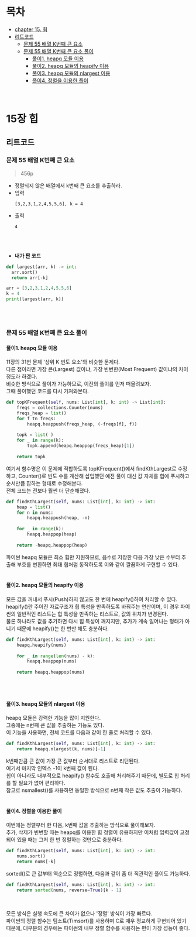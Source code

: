 # 목차
* [chapter 15. 힙](#15장-힙)
* [리트코드](#리트코드)
  + [문제 55 배열 K번째 큰 요소](#문제-55-배열-k번째-큰-요소)
  + [문제 55 배열 K번째 큰 요소 풀이](#문제-55-배열-k번째-큰-요소-풀이)
    - [풀이1. heapq 모듈 이용](#풀이1-heapq-모듈-이용)
    - [풀이2. heapq 모듈의 heapify 이용](#풀이2-heapq-모듈의-heapify-이용)
    - [풀이3. heapq 모듈의 nlargest 이용](#풀이3-heapq-모듈의-nlargest-이용)
    - [풀이4. 정렬을 이용한 풀이](#풀이4-정렬을-이용한-풀이)
<br><br><br>

# 15장 힙
## 리트코드
### 문제 55 배열 K번째 큰 요소
> 456p

* 정렬되지 않은 배열에서 k번째 큰 요소를 추출하라.
* 입력
  ```
  [3,2,3,1,2,4,5,5,6], k = 4
  ```
* 출력
  ```
  4
  ```
<br><br>

* **내가 짠 코드**<br>
```python
def largest(arr, k) -> int:
  arr.sort()
  return arr[-k]

arr = [3,2,3,1,2,4,5,5,6]
k = 4
print(largest(arr, k))
```
<br><br>

### 문제 55 배열 K번째 큰 요소 풀이
#### 풀이1. heapq 모듈 이용
11장의 31번 문제 '상위 K 빈도 요소'와 비슷한 문제다.<br>
다른 점이라면 가장 큰(Largest) 값이냐, 가장 빈번한(Most Frequent) 값이냐의 차이 정도라 하겠다.<br>
비슷한 방식으로 풀이가 가능하므로, 이전의 풀이를 먼저 떠올려보자.<br>
그때 풀이했던 코드를 다시 가져와본다.
```python
def topKFrequent(self, nums: List[int], k: int) -> List[int]:
    freqs = collections.Counter(nums)
    freqs_heap = list()
    for f tn freqs:
        heapq.heappush(freqs_heap, (-freqs[f], f))
        
    topk = list( )
    for _ in range(k):
        topk.append(heapq.heappop(freqs_heap)[1])
        
    return topk
```
여기서 함수명은 이 문제에 적합하도록 topKFrequent()에서 findKthLargest로 수정하고, Counter()로 빈도 수를 계산해 삽입했던 예전 풀이 대신 값 자체를 힙에 푸시하고 순서만큼 팝하는 형태로 수정해본다.<br>
전체 코드는 전보다 훨씬 더 단순해졌다.
```python
def findKthLargest(self, nums: List[int], k: int) -> int:
    heap = list()
    for n in nums:
        heapq.heappush(heap, -n)
        
    for _ in range(k):
        heapq.heappop(heap)
        
    return -heapq.heappop(heap)
```
파이썬 heapq 모듈은 최소 힙만 지원하므로, 음수로 저장한 다음 가장 낮은 수부터 추출해 부호를 변환하면 최대 힙처럼 동작하도록 이와 같이 깔끔하게 구현할 수 있다.
<br><br>

#### 풀이2. heapq 모듈의 heapify 이용
모든 값을 꺼내서 푸시(Push)하지 않고도 한 번에 heapify()하여 처리할 수 있다.<br>
heapify()란 주어진 자료구조가 힙 특성을 만족하도록 바꿔주는 연산이며, 이 경우 파이썬의 일반적인 리스트는 힙 특성을 만족하는 리스트로, 값의 위치가 변경된다.<br>
물론 하나라도 값을 추가하면 다시 힙 특성이 깨지지만, 추가가 계속 일어나는 형태가 아니기 때문에 heapify()는 한 번만 해도 충분하다.
```python
def findKthLargest(self, nums: List[int], k: int) -> int:
    heapq.heapify(nums)
    
    for _ in range(len(nums) - k):
        heapq.heappop(nums)
        
    return heapq.heappop(nums)
```
<br><br>

#### 풀이3. heapq 모듈의 nlargest 이용
heapq 모듈은 강력한 기능을 많이 지원한다.<br>
그중에는 n번째 큰 값을 추출하는 기능도 있다.<br>
이 기능을 사용하면, 전체 코드를 다음과 같이 한 줄로 처리할 수 있다.
```python
def findKthLargest(self, nums: List[int], k: int) -> int:
    return heapq.nlargest(k, nums)[-1]
```
k번째만큼 큰 값이 가장 큰 값부터 순서대로 리스트로 리턴된다.<br>
여기서 마지막 인덱스 -1이 k번째 값이 된다.<br>
힙이 아니라도 내부적으로 heapify() 함수도 호출해 처리해주기 때문에, 별도로 힙 처리를 할 필요가 없어 편리하다.<br>
참고로 nsmallest()를 사용하면 동일한 방식으로 n번째 작은 값도 추출이 가능하다.
<br><br>

#### 풀이4. 정렬을 이용한 풀이
이번에는 정렬부터 한 다음, k번째 값을 추출하는 방식으로 풀이해보자.<br>
추가, 삭제가 빈번할 때는 heapq를 이용한 힙 정렬이 유용하지만 이처럼 입력값이 고정되어 있을 때는 그저 한 번 정렬하는 것만으로 충분하다.
```python
def findKthLargest(self, nums: List[int], k: int) -> int:
    nums.sort()
    return nums[-k]
```
sorted()로 큰 값부터 역순으로 정렬하면, 다음과 같이 좀 더 직관적인 풀이도 가능하다.
```python
def findKthLargest(self, nums: List[int], k: int) -> int:
    return sorted(nums, reverse=True)[k - 1]
```
<br>

모든 방식은 실행 속도에 큰 차이가 없으나 '정렬' 방식이 가장 빠르다.<br>
파이썬의 정렬 함수는 팀소트(Timsort)를 사용하며 C로 매우 정교하게 구현되어 있기 때문에, 대부분의 경우에는 파이썬의 내부 정렬 함수를 사용하는 편이 가장 성능이 좋다.
<br><br>



























